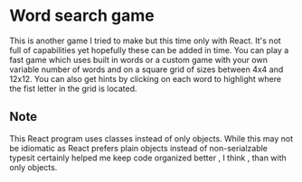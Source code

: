 # Word search game

This is another game I tried to make but this time only with React. It's not full of capabilities yet hopefully these can be added in time. You can play a fast game which uses built in words or a custom game with your own variable number of words and on a square grid of sizes between 4x4 and 12x12. You can also get hints by clicking on each word to highlight where the fist letter in the grid is located.

## Note

This React program uses classes instead of only objects. While this may not be idiomatic as React prefers plain objects instead of non-serialzable typesit certainly helped me keep code organized better , I think , than with only objects.
